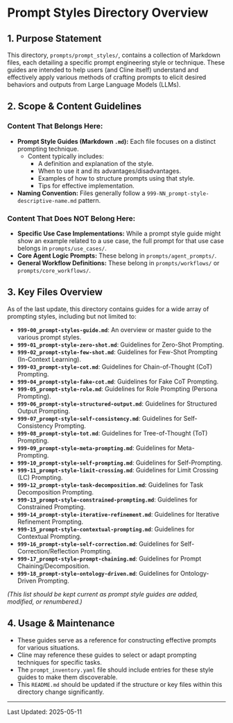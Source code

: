 # Prompt Styles Directory Overview

## 1. Purpose Statement

This directory, `prompts/prompt_styles/`, contains a collection of Markdown files, each detailing a specific prompt engineering style or technique. These guides are intended to help users (and Cline itself) understand and effectively apply various methods of crafting prompts to elicit desired behaviors and outputs from Large Language Models (LLMs).

## 2. Scope & Content Guidelines

### Content That Belongs Here:
*   **Prompt Style Guides (Markdown `.md`):** Each file focuses on a distinct prompting technique.
    *   Content typically includes:
        *   A definition and explanation of the style.
        *   When to use it and its advantages/disadvantages.
        *   Examples of how to structure prompts using that style.
        *   Tips for effective implementation.
*   **Naming Convention:** Files generally follow a `999-NN_prompt-style-descriptive-name.md` pattern.

### Content That Does NOT Belong Here:
*   **Specific Use Case Implementations:** While a prompt style guide might show an example related to a use case, the full prompt for that use case belongs in `prompts/use_cases/`.
*   **Core Agent Logic Prompts:** These belong in `prompts/agent_prompts/`.
*   **General Workflow Definitions:** These belong in `prompts/workflows/` or `prompts/core_workflows/`.

## 3. Key Files Overview

As of the last update, this directory contains guides for a wide array of prompting styles, including but not limited to:

*   **`999-00_prompt-styles-guide.md`**: An overview or master guide to the various prompt styles.
*   **`999-01_prompt-style-zero-shot.md`**: Guidelines for Zero-Shot Prompting.
*   **`999-02_prompt-style-few-shot.md`**: Guidelines for Few-Shot Prompting (In-Context Learning).
*   **`999-03_prompt-style-cot.md`**: Guidelines for Chain-of-Thought (CoT) Prompting.
*   **`999-04_prompt-style-fake-cot.md`**: Guidelines for Fake CoT Prompting.
*   **`999-05_prompt-style-role.md`**: Guidelines for Role Prompting (Persona Prompting).
*   **`999-06_prompt-style-structured-output.md`**: Guidelines for Structured Output Prompting.
*   **`999-07_prompt-style-self-consistency.md`**: Guidelines for Self-Consistency Prompting.
*   **`999-08_prompt-style-tot.md`**: Guidelines for Tree-of-Thought (ToT) Prompting.
*   **`999-09_prompt-style-meta-prompting.md`**: Guidelines for Meta-Prompting.
*   **`999-10_prompt-style-self-prompting.md`**: Guidelines for Self-Prompting.
*   **`999-11_prompt-style-limit-crossing.md`**: Guidelines for Limit Crossing (LC) Prompting.
*   **`999-12_prompt-style-task-decomposition.md`**: Guidelines for Task Decomposition Prompting.
*   **`999-13_prompt-style-constrained-prompting.md`**: Guidelines for Constrained Prompting.
*   **`999-14_prompt-style-iterative-refinement.md`**: Guidelines for Iterative Refinement Prompting.
*   **`999-15_prompt-style-contextual-prompting.md`**: Guidelines for Contextual Prompting.
*   **`999-16_prompt-style-self-correction.md`**: Guidelines for Self-Correction/Reflection Prompting.
*   **`999-17_prompt-style-prompt-chaining.md`**: Guidelines for Prompt Chaining/Decomposition.
*   **`999-18_prompt-style-ontology-driven.md`**: Guidelines for Ontology-Driven Prompting.

*(This list should be kept current as prompt style guides are added, modified, or renumbered.)*

## 4. Usage & Maintenance

*   These guides serve as a reference for constructing effective prompts for various situations.
*   Cline may reference these guides to select or adapt prompting techniques for specific tasks.
*   The `prompt_inventory.yaml` file should include entries for these style guides to make them discoverable.
*   This `README.md` should be updated if the structure or key files within this directory change significantly.

---
Last Updated: 2025-05-11
